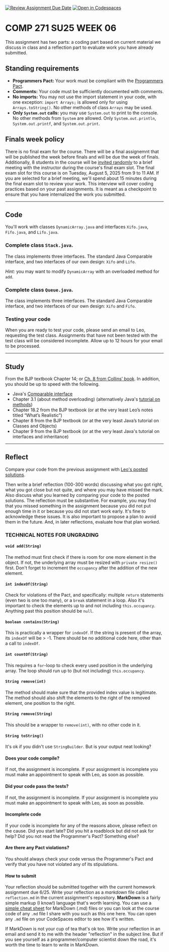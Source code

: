 [![Review Assignment Due Date](https://classroom.github.com/assets/deadline-readme-button-22041afd0340ce965d47ae6ef1cefeee28c7c493a6346c4f15d667ab976d596c.svg)](https://classroom.github.com/a/zI5vX1nv)
[![Open in Codespaces](https://classroom.github.com/assets/launch-codespace-2972f46106e565e64193e422d61a12cf1da4916b45550586e14ef0a7c637dd04.svg)](https://classroom.github.com/open-in-codespaces?assignment_repo_id=19913175)
# COMP 271 SU25 WEEK 06

This assignment has two parts: a coding part based on current material we discuss in class and a reflection part to evaluate work you have already submitted.


## Standing requirements

* **Programmers Pact:** Your work must be compliant with the [Programmers Pact](./ProgrammerPact.pdf). 
* **Comments:** Your code must be sufficiently documented with comments.
* **No imports:** You may not use the import statement in your code, with one exception: `import Arrays;` is allowed only for using `Arrays.toString()`. No other methods of class `Arrays` may be used.
* **Only `System.out` calls:** you may use `System.out` to print to the console. No other methods from `System` are allowed. Only `System.out.println`, `System.out.printf`, and `System.out.print`. 


## Finals week policy

There is no final exam for the course. There will be a final assignemnt that will be published the week before finals and will be due the week of finals. Additionally, 8 students in the course will be [invited randomly](https://github.com/lgreco/random-selection-final-oral) to a brief meeting with the instructor during the course's final exam slot. The final exam slot for this course is on Tuesday, August 5, 2025 from 9 to 11 AM. If you are selected for a brief meeting, we'll spend about 15 minutes during the final exam slot to review your work. This interview will cover coding practices based on your past assignments. It is meant as a checkpoint to ensure that you have internalized the work you submitted.

---

## Code

You'll work with classes `DynamicArray.java` and interfaces `Xifo.java`, `Fifo.java`, and `Lifo.java`.


### Complete class `Stack.java`. 
The class implements three interfaces. The standard Java Comparable interface, and two interfaces of our own design: `Xifo` and `Lifo`.

*Hint:* you may want to modify `DynamicArray` with an overloaded method for `add`.


### Complete class `Queue.java`. 
The class implements three interfaces. The standard Java Comparable interface, and two interfaces of our own design: `Xifo` and `Fifo`.

### Testing your code
When you are ready to test your code, please send an email to Leo, requesting the test class. Assignments that have not been tested with the test class will be considered incomplete. Allow up to 12 hours for your email to be processed.

---

## Study

From the BJP textbook Chapter 14; or [Ch. 8 from Collins’ book](https://learning.oreilly.com/library/view/data-structures-and/9780470482674/15-chapter08.html). In addition, you should be up to speed with the following.

* Java's [Comparable interface](https://docs.oracle.com/javase/8/docs/api/java/lang/Comparable.html)
* Chapter 3.1 (about method overloading) (alternatively Java's [tutorial on methods](https://docs.oracle.com/javase/tutorial/java/javaOO/methods.html))
* Chapter 18.2 from the BJP textbook (or at the very least Leo’s notes titled “What’s Realistic”)
* Chapter 8 from the BJP textbook (or at the very least Java’s tutorial on Classes and Objects)
* Chapter 9 from the BJP textbook (or at the very least Java's tutorial on interfaces and inheritance)

---

## Reflect

Compare your code from the previous assignment with [Leo's posted solutions](./DynamicArray.java).

Then write a brief reflection (100-300 words) discussing what you got right, what you got close but not quite, and where you may have missed the mark. Also discuss what you learned by comparing your code to the posted solutions. The reflection must be substantive. For example, you may find that you missed something in the assignment because you did not put enough time in it or because you did not start work early. It's fine to acknowledge these issues. It is also important to propose a plan to avoid them in the future. And, in later reflections, evaluate how that plan worked.


### TECHNICAL NOTES FOR UNGRADING


#### `void add(String)`
The method must first check if there is room for one more element in the object. If not, the underlying array must be resized with `private resize()` first. Don't forget to increment the `occupancy` after the addition of the new element.

#### `int indexOf(String)`
Check for violations of the Pact, and specifically: multiple `return` statements (even two is one too many), or a `break` statement in a loop. Also it's important to check the elements up to and not including `this.occupancy`. Anything past this position should be `null`.

#### `boolean contains(String)`
This is practically a wrapper for `indexOf`. If the string is present of the array, its `indexOf` will be > -1. There should be no additional code here, other than a call to `indexOf`.

#### `int countOf(String)`
This requires a `for`-loop to check every used position in the underlying array. The loop should run up to (but not including) `this.occupancy`.

#### `String remove(int)`
The method should make sure that the provided index value is legitimate. The method should also shift the elements to the right of the removed element, one position to the right.

#### `String remove(String)`
This should be a wrapper to `remove(int)`, with no other code in it.

#### `String toString()`
It's ok if you didn't use `StringBuilder`. But is your output neat looking?


#### Does your code compile? 
If not, the assignment is incomplete. If your assignment is incomplete you must make an appointment to speak with Leo, as soon as possible.


#### Did your code pass the tests?
If not, the assignment is incomplete. If your assignment is incomplete you must make an appointment to speak with Leo, as soon as possible.


#### Incomplete code

If your code is incomplete for any of the reasons above, please reflect on the cause. Did you start late? Did you hit a roadblock but did not ask for help? Did you not read the Programmer's Pact? Something else?


#### Are there any Pact violations?
You should always check your code versus the Programmer's Pact and verify that you have not violated any of its stipulations.


#### How to submit

Your reflection should be submitted together with the current homework assignment due 6/25. Write your reflection as a *markdown* file called `reflection.md` in the current assignment's repository. **MarkDown** is a fairly simple markup (I know!) language that's worth learning. You can use a [simple cheat sheet](https://www.markdownguide.org/basic-syntax/) for MarkDown (.md) files or you can look at the course code of any `.md` file I share with you such as this one here. You can open any `.md` file on your CodeSpaces editor to see how it's written. 

If MarkDown is not your cup of tea that's ok too. Write your reflection in an email and send it to me with the header "reflection" in the subject line. But if you see yourself as a programmer/computer scientist down the road, it's worth the time to learn to write in MarkDown.
